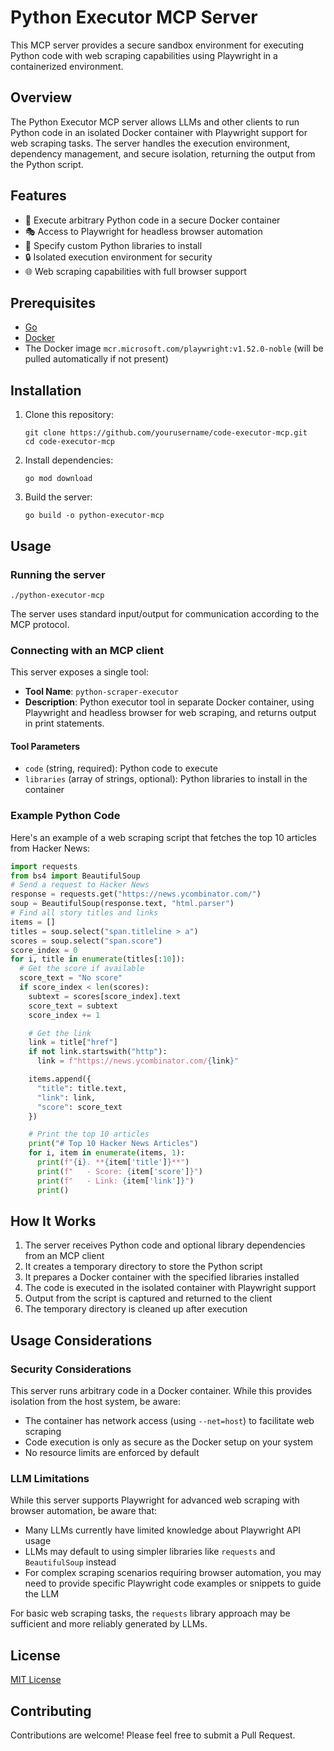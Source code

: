 # Python Executor MCP Server

This MCP server provides a secure sandbox environment for executing Python code with web scraping capabilities using Playwright in a containerized environment.

## Overview

The Python Executor MCP server allows LLMs and other clients to run Python code in an isolated Docker container with Playwright support for web scraping tasks. The server handles the execution environment, dependency management, and secure isolation, returning the output from the Python script.

## Features

- 🐍 Execute arbitrary Python code in a secure Docker container
- 🎭 Access to Playwright for headless browser automation
- 🔧 Specify custom Python libraries to install
- 🔒 Isolated execution environment for security
- 🌐 Web scraping capabilities with full browser support

## Prerequisites

- [Go](https://golang.org/)
- [Docker](https://www.docker.com/)
- The Docker image `mcr.microsoft.com/playwright:v1.52.0-noble` (will be pulled automatically if not present)

## Installation

1. Clone this repository:

   ```
   git clone https://github.com/yourusername/code-executor-mcp.git
   cd code-executor-mcp
   ```

2. Install dependencies:

   ```
   go mod download
   ```

3. Build the server:
   ```
   go build -o python-executor-mcp
   ```

## Usage

### Running the server

```
./python-executor-mcp
```

The server uses standard input/output for communication according to the MCP protocol.

### Connecting with an MCP client

This server exposes a single tool:

- **Tool Name**: `python-scraper-executor`
- **Description**: Python executor tool in separate Docker container, using Playwright and headless browser for web scraping, and returns output in print statements.

#### Tool Parameters

- `code` (string, required): Python code to execute
- `libraries` (array of strings, optional): Python libraries to install in the container

### Example Python Code

Here's an example of a web scraping script that fetches the top 10 articles from Hacker News:

```python
import requests
from bs4 import BeautifulSoup
# Send a request to Hacker News
response = requests.get("https://news.ycombinator.com/")
soup = BeautifulSoup(response.text, "html.parser")
# Find all story titles and links
items = []
titles = soup.select("span.titleline > a")
scores = soup.select("span.score")
score_index = 0
for i, title in enumerate(titles[:10]):
  # Get the score if available
  score_text = "No score"
  if score_index < len(scores):
    subtext = scores[score_index].text
    score_text = subtext
    score_index += 1

    # Get the link
    link = title["href"]
    if not link.startswith("http"):
      link = f"https://news.ycombinator.com/{link}"

    items.append({
      "title": title.text,
      "link": link,
      "score": score_text
    })

    # Print the top 10 articles
    print("# Top 10 Hacker News Articles")
    for i, item in enumerate(items, 1):
      print(f"{i}. **{item['title']}**")
      print(f"   - Score: {item['score']}")
      print(f"   - Link: {item['link']}")
      print()
```

## How It Works

1. The server receives Python code and optional library dependencies from an MCP client
2. It creates a temporary directory to store the Python script
3. It prepares a Docker container with the specified libraries installed
4. The code is executed in the isolated container with Playwright support
5. Output from the script is captured and returned to the client
6. The temporary directory is cleaned up after execution

## Usage Considerations

### Security Considerations

This server runs arbitrary code in a Docker container. While this provides isolation from the host system, be aware:

- The container has network access (using `--net=host`) to facilitate web scraping
- Code execution is only as secure as the Docker setup on your system
- No resource limits are enforced by default

### LLM Limitations

While this server supports Playwright for advanced web scraping with browser automation, be aware that:

- Many LLMs currently have limited knowledge about Playwright API usage
- LLMs may default to using simpler libraries like `requests` and `BeautifulSoup` instead
- For complex scraping scenarios requiring browser automation, you may need to provide specific Playwright code examples or snippets to guide the LLM

For basic web scraping tasks, the `requests` library approach may be sufficient and more reliably generated by LLMs.

## License

[MIT License](LICENSE)

## Contributing

Contributions are welcome! Please feel free to submit a Pull Request.
